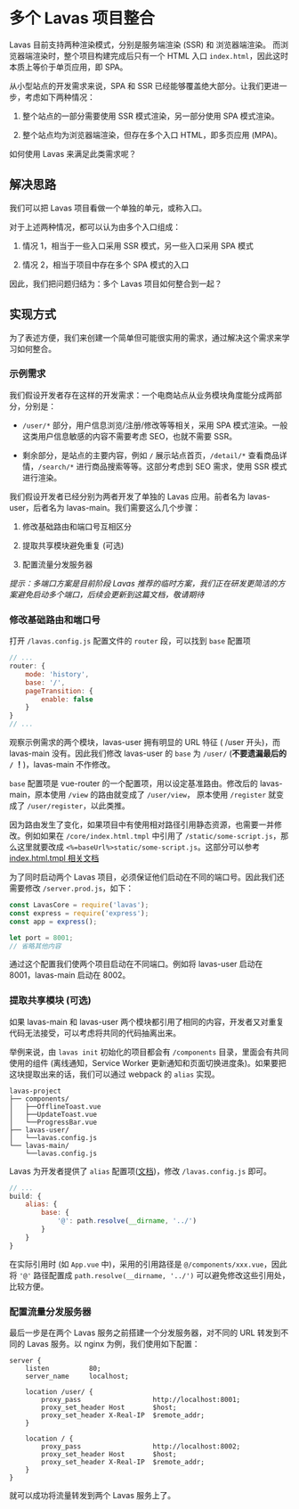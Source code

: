 # 多个 Lavas 项目整合

Lavas 目前支持两种渲染模式，分别是服务端渲染 (SSR) 和 浏览器端渲染。 而浏览器端渲染时，整个项目构建完成后只有一个 HTML 入口 `index.html`，因此这时本质上等价于单页应用，即 SPA。

从小型站点的开发需求来说，SPA 和 SSR 已经能够覆盖绝大部分。让我们更进一步，考虑如下两种情况：

1. 整个站点的一部分需要使用 SSR 模式渲染，另一部分使用 SPA 模式渲染。

2. 整个站点均为浏览器端渲染，但存在多个入口 HTML，即多页应用 (MPA)。

如何使用 Lavas 来满足此类需求呢？

## 解决思路

我们可以把 Lavas 项目看做一个单独的单元，或称入口。

对于上述两种情况，都可以认为由多个入口组成：

1. 情况 1，相当于一些入口采用 SSR 模式，另一些入口采用 SPA 模式

2. 情况 2，相当于项目中存在多个 SPA 模式的入口

因此，我们把问题归结为：多个 Lavas 项目如何整合到一起？

## 实现方式

为了表述方便，我们来创建一个简单但可能很实用的需求，通过解决这个需求来学习如何整合。

### 示例需求

我们假设开发者存在这样的开发需求：一个电商站点从业务模块角度能分成两部分，分别是：

* `/user/*` 部分，用户信息浏览/注册/修改等等相关，采用 SPA 模式渲染。一般这类用户信息敏感的内容不需要考虑 SEO，也就不需要 SSR。

* 剩余部分，是站点的主要内容，例如 `/` 展示站点首页，`/detail/*` 查看商品详情，`/search/*` 进行商品搜索等等。这部分考虑到 SEO 需求，使用 SSR 模式进行渲染。

我们假设开发者已经分别为两者开发了单独的 Lavas 应用。前者名为 lavas-user，后者名为 lavas-main。我们需要这么几个步骤：

1. 修改基础路由和端口号互相区分

2. 提取共享模块避免重复 (可选)

3. 配置流量分发服务器

*提示：多端口方案是目前阶段 Lavas 推荐的临时方案，我们正在研发更简洁的方案避免启动多个端口，后续会更新到这篇文档，敬请期待*

### 修改基础路由和端口号

打开 `/lavas.config.js` 配置文件的 `router` 段，可以找到 `base` 配置项

```javascript
// ...
router: {
    mode: 'history',
    base: '/',
    pageTransition: {
        enable: false
    }
}
// ...
```

观察示例需求的两个模块，lavas-user 拥有明显的 URL 特征 ( /user 开头)，而 lavas-main 没有。因此我们修改 lavas-user 的 `base` 为 `/user/` (__不要遗漏最后的 `/` ！__)，lavas-main 不作修改。

`base` 配置项是 vue-router 的一个配置项，用以设定基准路由。修改后的 lavas-main，原本使用 `/view` 的路由就变成了 `/user/view`， 原本使用 `/register` 就变成了 `/user/register`，以此类推。

因为路由发生了变化，如果项目中有使用相对路径引用静态资源，也需要一并修改。例如如果在 `/core/index.html.tmpl` 中引用了 `/static/some-script.js`，那么这里就要改成 `<%=baseUrl%>static/some-script.js`。这部分可以参考[index.html.tmpl 相关文档](/guide/v2/advanced/core#index.html.tmpl)

为了同时启动两个 Lavas 项目，必须保证他们启动在不同的端口号。因此我们还需要修改 `/server.prod.js`，如下：

```javascript
const LavasCore = require('lavas');
const express = require('express');
const app = express();

let port = 8001;
// 省略其他内容
```

通过这个配置我们使两个项目启动在不同端口。例如将 lavas-user 启动在 8001，lavas-main 启动在 8002。

### 提取共享模块 (可选)

如果 lavas-main 和 lavas-user 两个模块都引用了相同的内容，开发者又对重复代码无法接受，可以考虑将共同的代码抽离出来。

举例来说，由 `lavas init` 初始化的项目都会有 `/components` 目录，里面会有共同使用的组件 (离线通知，Service Worker 更新通知和页面切换进度条)。如果要把这块提取出来的话，我们可以通过 webpack 的 `alias` 实现。

```
lavas-project
├── components/
│   ├──OfflineToast.vue
│   ├──UpdateToast.vue
│   └──ProgressBar.vue
├── lavas-user/
│   └──lavas.config.js
└── lavas-main/
    └──lavas.config.js
```

Lavas 为开发者提供了 `alias` 配置项([文档](/guide/v2/advanced/build-config#alias))，修改 `/lavas.config.js` 即可。

```javascript
// ...
build: {
    alias: {
        base: {
            '@': path.resolve(__dirname, '../')
        }
    }
}
```

在实际引用时 (如 `App.vue` 中)，采用的引用路径是 `@/components/xxx.vue`，因此将 `'@'` 路径配置成 `path.resolve(__dirname, '../')` 可以避免修改这些引用处，比较方便。

### 配置流量分发服务器

最后一步是在两个 Lavas 服务之前搭建一个分发服务器，对不同的 URL 转发到不同的 Lavas 服务。以 nginx 为例，我们使用如下配置：

```
server {
    listen          80;
    server_name     localhost;

    location /user/ {
        proxy_pass                  http://localhost:8001;
        proxy_set_header Host       $host;
        proxy_set_header X-Real-IP  $remote_addr;
    }

    location / {
        proxy_pass                  http://localhost:8002;
        proxy_set_header Host       $host;
        proxy_set_header X-Real-IP  $remote_addr;
    }
}
```

就可以成功将流量转发到两个 Lavas 服务上了。

